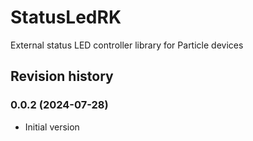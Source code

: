 # StatusLedRK
External status LED controller library for Particle devices


## Revision history

### 0.0.2 (2024-07-28)

- Initial version
